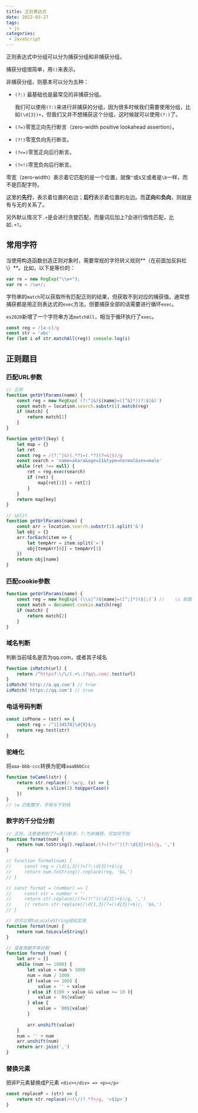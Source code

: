 ```yaml
---
title: 正则表达式
date: 2022-03-27
tags:
 - js
categories: 
 - JavaScript
---
```


正则表达式中分组可以分为捕获分组和非捕获分组。

捕获分组很简单，用`()`来表示。

非捕获分组，则基本可以分为五种：

- `(?:)` 最基础也是最常见的非捕获分组。

  我们可以使用`(?:)`来进行非捕获的分组，因为很多时候我们需要使用分组，比如`(\d{3})+`，但我们又并不想捕获这个分组，这时候就可以使用`(?:)`了。

- `(?=)`零宽正向先行断言（zero-width positive lookahead assertion）。

- `(?!)`零宽负向先行断言。

- `(?<=)`零宽正向后行断言。

- `(?<!)`零宽负向后行断言。



零宽（zero-width）表示着它匹配的是一个位置，就像`^`或`$`又或者是`\b`一样，而不是匹配字符。

这里的**先行**，表示着位置的右边；**后行**表示着位置的左边。而**正向**和**负向**，则就是有与无的关系了。



另外默认情况下`.+`是会进行贪婪匹配，而量词后加上?会进行惰性匹配，比如`.+?`。

 


## 常用字符



当使用构造函数创造正则对象时，需要常规的字符转义规则**（在前面加反斜杠 \）**。比如，以下是等价的：

``` js
var re = new RegExp("\\w+");
var re = /\w+/;
```



字符串的`match`可以获取所有匹配正则的结果，但获取不到对应的捕获值。通常想捕获都是用正则表达式的`exec`方法，但要捕获全部的话需要进行循环`exec`。

`es2020`新增了一个字符串方法`matchAll`，相当于循环执行了`exec`。

``` js
const reg = /[a-c]/g
const str = 'abc'
for (let i of str.matchAll(reg)) console.log(i)
```



## 正则题目

### 匹配URL参数

``` js
// 正则
function getUrlParams(name) {
    const reg = new RegExp(`(?:^|&)${name}=([^&]*)(?:$|&)`)
    const match = location.search.substr(1).match(reg)
    if (match) {
        return match[1]
    }
} 

function getUrl(key) {
    let map = {}
    let ret 
    const reg = /(?:^|&)(.*?)=(.*?)(?=&|$)/g
    const search = 'name=akara&age=21&type=normal&sex=male'
    while (ret !== null) {
        ret = reg.exec(search)
        if (ret) {
            map[ret[1]] = ret[2]
        }
    }
    return map[key]
}

// split
function getUrlParams(name) {
    const arr = location.search.substr(1).split('&')
    let obj = {}
    arr.forEach(item => {
        let tempArr = item.split('=')
        obj[tempArr[0]] = tempArr[1]
    })
    return obj[name]
}
```



### 匹配cookie参数

``` js
function getUrlParams(name) {
    const reg = new RegExp(`(\\s|^)${name}=([^;]*)($|;)`) //    \s 前面要多一个 \
    const match = document.cookie.match(reg)
    if (match) {
        return match[2]
    }
} 
```



### 域名判断

判断当前域名是否为qq.com，或者其子域名

``` js
function isMatch(url) {
    return /^https?:\/\/(.+\.)?qq\.com/.test(url)
}
isMatch('http://a.qq.com') // true
isMatch('https://qq.com') // true
```



### 电话号码判断

``` js
const isPhone = (str) => {
    const reg = /^1[34578]\d{9}$/g
    return reg.test(str)
}
```



### 驼峰化

将`aaa-bbb-ccc`转换为驼峰`aaaBbbCcc`

``` js
function toCamel(str) {
    return str.replace(/-\w/g, (s) => {
        return s.slice(1).toUpperCase()
    })
}
// \w 匹配数字，字母与下划线
```



### 数字的千分位分割

``` js
// 正则，注意使用到了?=先行断言，?:为非捕获，可加可不加
function format(num) {
    return num.toString().replace(/(?=(?<!^)(?:\d{3})+$)/g, ',')
}

// function format(num) {
//     const reg = /\d{1,3}(?=(?:\d{3})+$)/g
//     return num.toString().replace(reg, '$&,')
// }

// const format = (number) => {
//     const str = number + ''
//     return str.replace(/(?=(?!^)(\d{3})+$)/g, ',')
//     // return str.replace(/\d{1,3}(?=(\d{3})+$)/, '$&,')
// }

// 也可以用toLocaleString轻松实现
function format(num) {
	return num.toLocaleString()
}

// 或者用数字来分割
function format (num) {
    let arr = []
    while (num >= 1000) {
        let value = num % 1000
        num = num / 1000
        if (value >= 100) {
            value = '' + value
        } else if (100 > value && value >= 10 ){
            value = `0${value}`
        } else {
            value = `00${value}`
        }
        
        arr.unshift(value)
    }
    num = '' + num
    arr.unshift(num)
    return arr.join(',')
}
```



### 替换元素

把非P元素替换成P元素 `<div></div> => <p></p>`

``` js
const replaceP = (str) => {
    return str.replace(/<(\/)?.*?>/g, '<$1p>')
}
```






